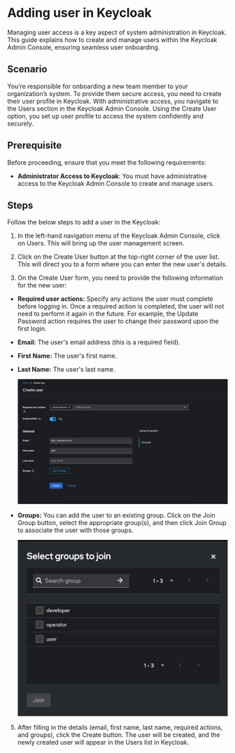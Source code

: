 # Adding user in Keycloak
 
Managing user access is a key aspect of system administration in Keycloak. This guide explains how to create and manage users within the Keycloak Admin Console, ensuring seamless user onboarding.
 
## Scenario
 
You’re responsible for onboarding a new team member to your organization’s system. To provide them secure access, you need to create their user profile in Keycloak. With administrative access, you navigate to the Users section in the Keycloak Admin Console. Using the Create User option, you set up user profile to access the system confidently and securely.
 
## Prerequisite
 
Before proceeding, ensure that you meet the following requirements:
 
- **Administrator Access to Keycloak**: You must have administrative access to the Keycloak Admin Console to create and manage users.

## Steps

Follow the below steps to add a user in the Keycloak:

1. In the left-hand navigation menu of the Keycloak Admin Console, click on Users. This will bring up the user management screen.

2. Click on the Create User button at the top-right corner of the user list. This will direct you to a form where you can enter the new user's details.

3. On the Create User form, you need to provide the following information for the new user:

- **Required user actions:** Specify any actions the user must complete before logging in. Once a required action is completed, the user will not need to perform it again in the future. For example, the Update Password action requires the user to change their password upon the first login.
- **Email:** The user's email address (this is a required field).
- **First Name:** The user's first name.
- **Last Name:** The user's last name.
    
    ![Create User](/learn/operator_learn_track/access_control/authentication/adding_user_in_keycloak/create_user.png)
    
- **Groups:** You can add the user to an existing group. Click on the Join Group button, select the appropriate group(s), and then click Join Group to associate the user with those groups.
        
    ![Added User](/learn/operator_learn_track/access_control/authentication/adding_user_in_keycloak/added_user.png)
        
5. After filling in the details (email, first name, last name, required actions, and groups), click the Create button. The user will be created, and the newly created user will appear in the Users list in Keycloak.
